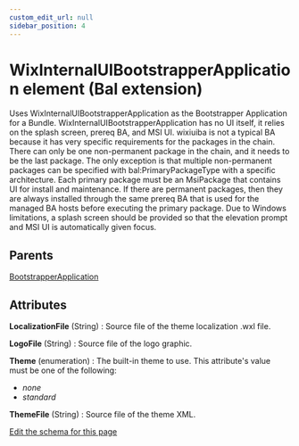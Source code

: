 ```yaml
---
custom_edit_url: null
sidebar_position: 4
---
```

# WixInternalUIBootstrapperApplication element (Bal extension)
Uses WixInternalUIBootstrapperApplication as the Bootstrapper Application for a Bundle. WixInternalUIBootstrapperApplication has no UI itself, it relies on the splash screen, prereq BA, and MSI UI.  wixiuiba is not a typical BA because it has very specific requirements for the packages in the chain. There can only be one non-permanent package in the chain, and it needs to be the last package. The only exception is that multiple non-permanent packages can be specified with bal:PrimaryPackageType with a specific architecture. Each primary package must be an MsiPackage that contains UI for install and maintenance.  If there are permanent packages, then they are always installed through the same prereq BA that is used for the managed BA hosts before executing the primary package.  Due to Windows limitations, a splash screen should be provided so that the elevation prompt and MSI UI is automatically given focus.

## Parents
[BootstrapperApplication](../wxs/bootstrapperapplication.md)

## Attributes
**LocalizationFile** (String)
  : Source file of the theme localization .wxl file.

**LogoFile** (String)
  : Source file of the logo graphic.

**Theme** (enumeration)
  : The built-in theme to use. This attribute's value must be one of the following:
- *none*
- *standard*

**ThemeFile** (String)
  : Source file of the theme XML.


[Edit the schema for this page](https://github.com/wixtoolset/web/blob/master/src/xsd4/bal.xsd)